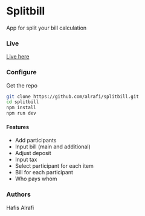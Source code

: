 # Splitbill

App for split your bill calculation

### Live

[Live here](https://paysplitbill.vercel.app/)

### Configure

Get the repo

```sh
git clone https://github.com/alrafi/splitbill.git
cd splitbill
npm install
npm run dev
```

#### Features

- Add participants
- Input bill (main and additional)
- Adjust deposit
- Input tax
- Select participant for each item
- Bill for each participant
- Who pays whom

### Authors

Hafis Alrafi
